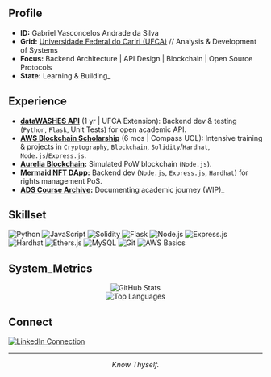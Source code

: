 ## Profile

*   **ID:** Gabriel Vasconcelos Andrade da Silva
*   **Grid:** [Universidade Federal do Cariri (UFCA)](https://ufca.edu.br/) // Analysis & Development of Systems
*   **Focus:** Backend Architecture | API Design | Blockchain | Open Source Protocols
*   **State:** Learning & Building_

## Experience

*   **[dataWASHES API](https://github.com/gesid/dataWASHES)** (1 yr | UFCA Extension): Backend dev & testing (`Python`, `Flask`, Unit Tests) for open academic API.
*   **[AWS Blockchain Scholarship](https://github.com/vasconcel/crypto-submersion)** (6 mos | Compass UOL): Intensive training & projects in `Cryptography`, `Blockchain`, `Solidity`/`Hardhat`, `Node.js`/`Express.js`.
*   **[Aurelia Blockchain](https://github.com/vasconcel/aurelia-blockchain):** Simulated PoW blockchain (`Node.js`).
*   **[Mermaid NFT DApp](https://github.com/vasconcel/mermaid-NFT):** Backend dev (`Node.js`, `Express.js`, `Hardhat`) for rights management PoS.
*   **[ADS Course Archive](https://github.com/vasconcel/systems-analysis-development):** Documenting academic journey (WIP)_

## Skillset

<p align="left">
  <img src="https://img.shields.io/badge/Python-%23000000?style=for-the-badge&logo=python&logoColor=FFFFFF" alt="Python"/>
  <img src="https://img.shields.io/badge/JavaScript-%23000000?style=for-the-badge&logo=javascript&logoColor=FFFFFF" alt="JavaScript"/>
  <img src="https://img.shields.io/badge/Solidity-%23000000?style=for-the-badge&logo=solidity&logoColor=FFFFFF" alt="Solidity"/>
  <img src="https://img.shields.io/badge/Flask-%23000000?style=for-the-badge&logo=flask&logoColor=FFFFFF" alt="Flask"/>
  <img src="https://img.shields.io/badge/Node.js-%23000000?style=for-the-badge&logo=node.js&logoColor=FFFFFF" alt="Node.js"/>
  <img src="https://img.shields.io/badge/Express-%23000000?style=for-the-badge&logo=express&logoColor=FFFFFF" alt="Express.js"/>
  <img src="https://img.shields.io/badge/Hardhat-%23000000?style=for-the-badge&logo=hardhat&logoColor=FFFFFF" alt="Hardhat"/>
  <img src="https://img.shields.io/badge/Ethers.js-%23000000?style=for-the-badge&logo=ethereum&logoColor=FFFFFF" alt="Ethers.js"/>
  <img src="https://img.shields.io/badge/MySQL-%23000000?style=for-the-badge&logo=mysql&logoColor=FFFFFF" alt="MySQL"/>
  <img src="https://img.shields.io/badge/Git-%23000000?style=for-the-badge&logo=git&logoColor=FFFFFF" alt="Git"/>
  <img src="https://img.shields.io/badge/AWS-%23000000?style=for-the-badge&logo=amazon-aws&logoColor=FFFFFF" alt="AWS Basics"/>
</p>

## System_Metrics

<p align="center">
  <img src="https://github-readme-stats.vercel.app/api?username=vasconcel&show_icons=true&theme=tokyonight&hide_border=true&count_private=true&icon_color=FFFFFF&text_color=FFFFFF&bg_color=000000&title_color=FFFFFF" alt="GitHub Stats" />
  <br/>
  <img src="https://github-readme-stats.vercel.app/api/top-langs/?username=vasconcel&layout=compact&theme=tokyonight&hide_border=true&langs_count=6&card_width=320&text_color=FFFFFF&bg_color=000000&title_color=FFFFFF" alt="Top Languages" />
</p>

## Connect

<div>
  <a target="_blank" href="https://www.linkedin.com/in/devitruvius"><img src="https://img.shields.io/badge/LinkedIn-%23000000?style=for-the-badge&logo=linkedin&logoColor=FFFFFF" target="_blank" alt="LinkedIn Connection"></a>
</div>

---
<p align="center">
  <i>Know Thyself.</i>
</p>
